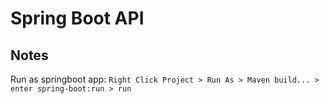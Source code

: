 # Spring Boot API

## Notes

Run as springboot app:
`Right Click Project > Run As > Maven build... > enter spring-boot:run > run`

